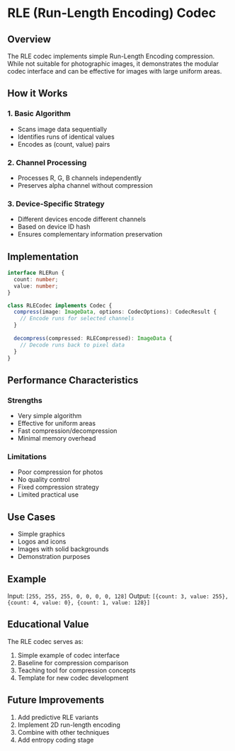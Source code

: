 # RLE (Run-Length Encoding) Codec

## Overview

The RLE codec implements simple Run-Length Encoding compression. While not suitable for photographic images, it demonstrates the modular codec interface and can be effective for images with large uniform areas.

## How it Works

### 1. Basic Algorithm
- Scans image data sequentially
- Identifies runs of identical values
- Encodes as (count, value) pairs

### 2. Channel Processing
- Processes R, G, B channels independently
- Preserves alpha channel without compression

### 3. Device-Specific Strategy
- Different devices encode different channels
- Based on device ID hash
- Ensures complementary information preservation

## Implementation

```typescript
interface RLERun {
  count: number;
  value: number;
}

class RLECodec implements Codec {
  compress(image: ImageData, options: CodecOptions): CodecResult {
    // Encode runs for selected channels
  }
  
  decompress(compressed: RLECompressed): ImageData {
    // Decode runs back to pixel data
  }
}
```

## Performance Characteristics

### Strengths
- Very simple algorithm
- Effective for uniform areas
- Fast compression/decompression
- Minimal memory overhead

### Limitations
- Poor compression for photos
- No quality control
- Fixed compression strategy
- Limited practical use

## Use Cases

- Simple graphics
- Logos and icons
- Images with solid backgrounds
- Demonstration purposes

## Example

Input: `[255, 255, 255, 0, 0, 0, 0, 128]`
Output: `[{count: 3, value: 255}, {count: 4, value: 0}, {count: 1, value: 128}]`

## Educational Value

The RLE codec serves as:
1. Simple example of codec interface
2. Baseline for compression comparison
3. Teaching tool for compression concepts
4. Template for new codec development

## Future Improvements

1. Add predictive RLE variants
2. Implement 2D run-length encoding
3. Combine with other techniques
4. Add entropy coding stage